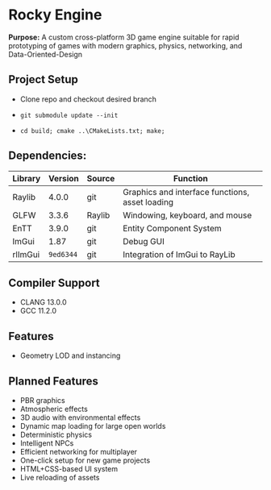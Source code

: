 # Rocky Engine

**Purpose:** A custom cross-platform 3D game engine suitable for rapid prototyping of games with modern graphics, physics, networking, and Data-Oriented-Design

## Project Setup

- Clone repo and checkout desired branch

- `git submodule update --init`

- `cd build; cmake ..\CMakeLists.txt; make;`

## Dependencies:

| Library | Version | Source | Function                       |
|-------- | ------- |------- |------------------------------- |
| Raylib  | 4.0.0   |  git   | Graphics and interface functions, asset loading |
| GLFW    | 3.3.6   | Raylib | Windowing, keyboard, and mouse |
| EnTT    | 3.9.0   |  git   | Entity Component System        |
| ImGui   | 1.87    |  git   | Debug GUI                      |
| rlImGui | `9ed6344` |  git   | Integration of ImGui to RayLib |

## Compiler Support

- CLANG 13.0.0
- GCC 11.2.0

## Features

- Geometry LOD and instancing

## Planned Features

- PBR graphics
- Atmospheric effects
- 3D audio with environmental effects
- Dynamic map loading for large open worlds
- Deterministic physics
- Intelligent NPCs
- Efficient networking for multiplayer
- One-click setup for new game projects
- HTML+CSS-based UI system
- Live reloading of assets


